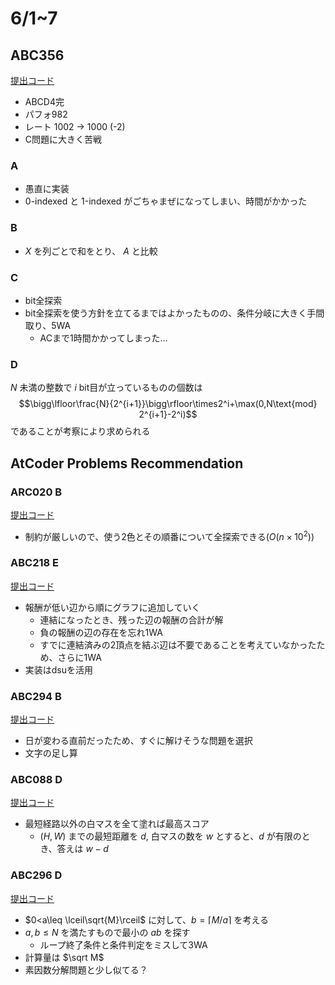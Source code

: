 # 6/1~7

## ABC356

[提出コード](https://atcoder.jp/contests/abc356/submissions?f.Task=&f.LanguageName=&f.Status=&f.User=dye8128)

- ABCD4完
- パフォ982
- レート 1002 -> 1000 (-2)
- C問題に大きく苦戦

### A

- 愚直に実装
- 0-indexed と 1-indexed がごちゃまぜになってしまい、時間がかかった

### B

- $X$ を列ごとで和をとり、 $A$ と比較

### C

- bit全探索
- bit全探索を使う方針を立てるまではよかったものの、条件分岐に大きく手間取り、5WA
  - ACまで1時間かかってしまった...

### D

$N$ 未満の整数で $i$ bit目が立っているものの個数は $$\bigg\lfloor\frac{N}{2^{i+1}}\bigg\rfloor\times2^i+\max(0,N\text{mod} 2^{i+1}-2^i)$$ であることが考察により求められる

## AtCoder Problems Recommendation

### ARC020 B

[提出コード](https://atcoder.jp/contests/arc020/tasks/arc020_2)

- 制約が厳しいので、使う2色とその順番について全探索できる($O(n\times 10^2)$)

### ABC218 E

[提出コード](https://atcoder.jp/contests/abc218/submissions/54209368)

- 報酬が低い辺から順にグラフに追加していく
  - 連結になったとき、残った辺の報酬の合計が解
  - 負の報酬の辺の存在を忘れ1WA
  - すでに連結済みの2頂点を結ぶ辺は不要であることを考えていなかったため、さらに1WA
- 実装はdsuを活用

### ABC294 B

[提出コード](https://atcoder.jp/contests/abc294/submissions/54234647)

- 日が変わる直前だったため、すぐに解けそうな問題を選択
- 文字の足し算

### ABC088 D

[提出コード](https://atcoder.jp/contests/abc088/submissions/54251906)

- 最短経路以外の白マスを全て塗れば最高スコア
  - $(H,W)$ までの最短距離を $d$, 白マスの数を $w$ とすると、$d$ が有限のとき、答えは $w-d$

### ABC296 D

[提出コード](https://atcoder.jp/contests/abc296/submissions/54281567)

- $0<a\leq \lceil\sqrt{M}\rceil$ に対して、$b = \lceil{M/a}\rceil$ を考える
- $a,b\le N$ を満たすもので最小の $ab$ を探す
  - ループ終了条件と条件判定をミスして3WA
- 計算量は $\sqrt M$
- 素因数分解問題と少し似てる？
